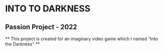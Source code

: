 # INTO TO DARKNESS
## Passion Project - 2022

** This project is created for an imaginary video game which I named "Into the Darkness" **